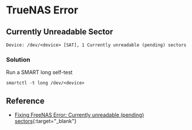 # TrueNAS Error

## Currently Unreadable Sector

```plaintext
Device: /dev/<device> [SAT], 1 Currently unreadable (pending) sectors
```

### Solution

Run a SMART long self-test

```plaintext
smartctl -t long /dev/<device>
```

## Reference

* [Fixing FreeNAS Error: Currently unreadable (pending) sectors](http://bytesandbolts.com/fixing-freenas-error-currently-unreadable-pending-sectors/){:target="_blank"}